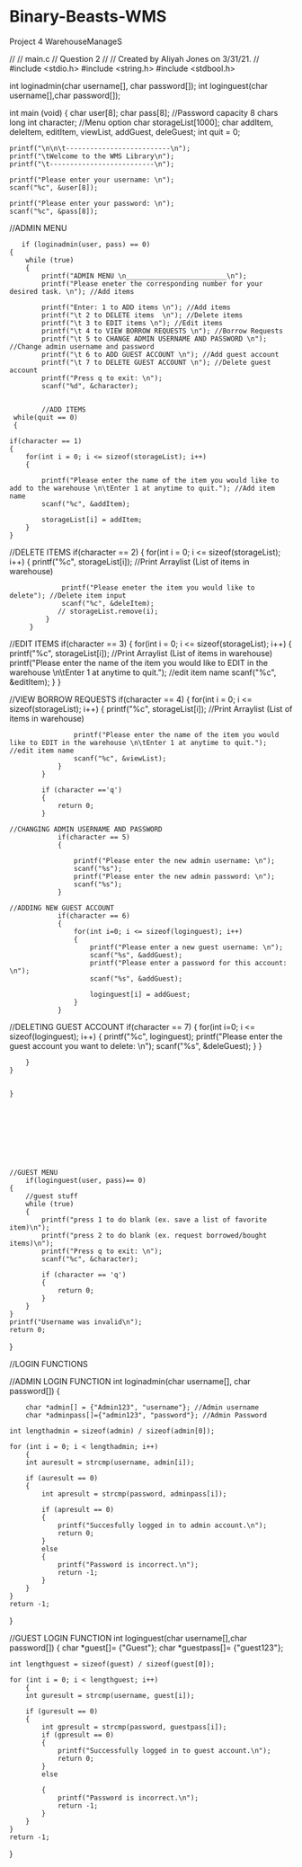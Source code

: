 # Binary-Beasts-WMS
Project 4 WarehouseManageS 

//
//  main.c
//  Question 2
//
//  Created by Aliyah Jones on 3/31/21.
//
#include <stdio.h>
#include <string.h>
#include <stdbool.h>

int loginadmin(char username[], char password[]);
int loginguest(char username[],char password[]);
 
int main (void)
    {
        char user[8];
        char pass[8]; //Password capacity 8 chars long
        int character; //Menu option
        char storageList[1000];
        char addItem, deleItem, editItem, viewList, addGuest, deleGuest;
        int quit = 0;
    
    printf("\n\n\t--------------------------\n");
    printf("\tWelcome to the WMS Library\n");
    printf("\t--------------------------\n");
 
    printf("Please enter your username: \n");
    scanf("%c", &user[8]);
        
    printf("Please enter your password: \n");
    scanf("%c", &pass[8]);
        
        
    
 //ADMIN MENU
       
       if (loginadmin(user, pass) == 0)
    {
        while (true)
        {
            printf("ADMIN MENU \n_________________________\n");
            printf("Please eneter the corresponding number for your desired task. \n"); //Add items
           
            printf("Enter: 1 to ADD items \n"); //Add items
            printf("\t 2 to DELETE items  \n"); //Delete items
            printf("\t 3 to EDIT items \n"); //Edit items
            printf("\t 4 to VIEW BORROW REQUESTS \n"); //Borrow Requests
            printf("\t 5 to CHANGE ADMIN USERNAME AND PASSWORD \n"); //Change admin username and password
            printf("\t 6 to ADD GUEST ACCOUNT \n"); //Add guest account
            printf("\t 7 to DELETE GUEST ACCOUNT \n"); //Delete guest account
            printf("Press q to exit: \n");
            scanf("%d", &character);
            
    
            //ADD ITEMS
     while(quit == 0)
     {
         
    if(character == 1)
    {
        for(int i = 0; i <= sizeof(storageList); i++)
        {
            
            printf("Please enter the name of the item you would like to add to the warehouse \n\tEnter 1 at anytime to quit."); //Add item name
            scanf("%c", &addItem);
            
            storageList[i] = addItem;
        }
    }
            
  
 //DELETE ITEMS
         if(character == 2)
         {
             for(int i = 0; i <= sizeof(storageList); i++)
             {
             printf("%c", storageList[i]); //Print Arraylist (List of items in warehouse)
                 
                 printf("Please eneter the item you would like to delete"); //Delete item input
                 scanf("%c", &deleItem);
                // storageList.remove(i);
             }
         }
             
             
            
  //EDIT ITEMS
            if(character == 3)
            {
                for(int i = 0; i <= sizeof(storageList); i++)
                {
                    printf("%c", storageList[i]); //Print Arraylist (List of items in warehouse)
                    printf("Please enter the name of the item you would like to EDIT in the warehouse  \n\tEnter 1 at anytime to quit."); //edit item name
                    scanf("%c", &editItem);
                }
            }
            
        
   //VIEW BORROW REQUESTS
            if(character == 4)
            {
                for(int i = 0; i <= sizeof(storageList); i++)
                {
                    printf("%c", storageList[i]); //Print Arraylist (List of items in warehouse)
                    
                    printf("Please enter the name of the item you would like to EDIT in the warehouse \n\tEnter 1 at anytime to quit."); //edit item name
                    scanf("%c", &viewList);
                }
            }
            
            if (character =='q')
            {
                return 0;
            }
            
    //CHANGING ADMIN USERNAME AND PASSWORD
                if(character == 5)
                {

                    printf("Please enter the new admin username: \n");
                    scanf("%s");
                    printf("Please enter the new admin password: \n");
                    scanf("%s");
                }
                
    //ADDING NEW GUEST ACCOUNT
                if(character == 6)
                {
                    for(int i=0; i <= sizeof(loginguest); i++)
                    {
                        printf("Please enter a new guest username: \n");
                        scanf("%s", &addGuest);
                        printf("Please enter a password for this account: \n");
                        scanf("%s", &addGuest);

                        loginguest[i] = addGuest;
                    }
                }
                
   //DELETING GUEST ACCOUNT
                if(character == 7)
                {
                    for(int i=0; i <= sizeof(loginguest); i++)
                    {
                        printf("%c", loginguest);
                        printf("Please enter the guest account you want to delete: \n");
                        scanf("%s", &deleGuest);
                    }
                }                     

                
        }
    }
 
       
    }
        
        
        
        
        
        
        
        
        
    //GUEST MENU
        if(loginguest(user, pass)== 0)
    {
        //guest stuff
        while (true)
        {
            printf("press 1 to do blank (ex. save a list of favorite item)\n");
            printf("press 2 to do blank (ex. request borrowed/bought items)\n");
            printf("Press q to exit: \n");
            scanf("%c", &character);
            
            if (character == 'q')
            {
                return 0;
            }
        }
    }
    printf("Username was invalid\n");
    return 0;
}





//LOGIN FUNCTIONS

//ADMIN LOGIN FUNCTION
int loginadmin(char username[], char password[])
    {
    
        char *admin[] = {"Admin123", "username"}; //Admin username
        char *adminpass[]={"admin123", "password"}; //Admin Password
        
    int lengthadmin = sizeof(admin) / sizeof(admin[0]);
        
    for (int i = 0; i < lengthadmin; i++)
        {
        int auresult = strcmp(username, admin[i]);
            
        if (auresult == 0)
        {
            int apresult = strcmp(password, adminpass[i]);
            
            if (apresult == 0)
            {
                printf("Succesfully logged in to admin account.\n");
                return 0;
            }
            else
            {
                printf("Password is incorrect.\n");
                return -1;
            }
        }
    }
    return -1;
}
 






//GUEST LOGIN FUNCTION
int loginguest(char username[],char password[])
    {
        char *guest[]= {"Guest"};
        char *guestpass[]= {"guest123"};
        
        
    int lengthguest = sizeof(guest) / sizeof(guest[0]);
        
    for (int i = 0; i < lengthguest; i++)
        {
        int guresult = strcmp(username, guest[i]);
            
        if (guresult == 0)
        {
            int gpresult = strcmp(password, guestpass[i]);
            if (gpresult == 0)
            {
                printf("Successfully logged in to guest account.\n");
                return 0;
            }
            else
            
            {
                printf("Password is incorrect.\n");
                return -1;
            }
        }
    }
    return -1;
}
 
